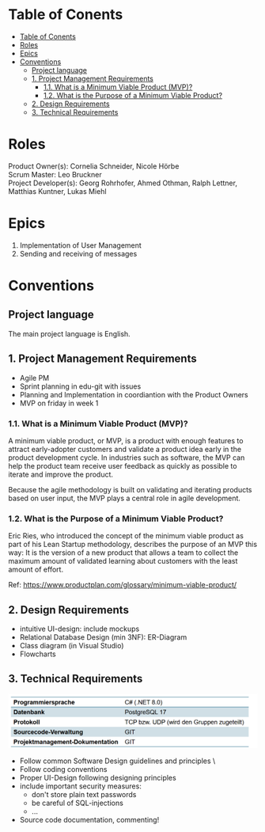# Table of Conents
- [Table of Conents](#table-of-conents)
- [Roles](#roles)
- [Epics](#epics)
- [Conventions](#conventions)
	- [Project language](#project-language)
	- [1. Project Management Requirements](#1-project-management-requirements)
		- [1.1. What is a Minimum Viable Product (MVP)?](#11-what-is-a-minimum-viable-product-mvp)
		- [1.2. What is the Purpose of a Minimum Viable Product?](#12-what-is-the-purpose-of-a-minimum-viable-product)
	- [2. Design Requirements](#2-design-requirements)
	- [3. Technical Requirements](#3-technical-requirements)

# Roles
Product Owner(s): Cornelia Schneider, Nicole Hörbe \
Scrum Master: Leo Bruckner \
Project Developer(s): Georg Rohrhofer, Ahmed Othman, Ralph Lettner, Matthias Kuntner, Lukas Miehl

# Epics
1. Implementation of User Management
2. Sending and receiving of messages

# Conventions
## Project language
The main project language is English.

##  1. Project Management Requirements
- Agile PM
- Sprint planning in edu-git with issues
- Planning and Implementation in coordiantion with the Product Owners
- MVP on friday in week 1

###  1.1. What is a Minimum Viable Product (MVP)?

A minimum viable product, or MVP, is a product with enough features to attract early-adopter customers and validate a product idea early in the product development cycle. In industries such as software, the MVP can help the product team receive user feedback as quickly as possible to iterate and improve the product.

Because the agile methodology is built on validating and iterating products based on user input, the MVP plays a central role in agile development.

###  1.2. What is the Purpose of a Minimum Viable Product?
Eric Ries, who introduced the concept of the minimum viable product as part of his Lean Startup methodology, describes the purpose of an MVP this way: It is the version of a new product that allows a team to collect the maximum amount of validated learning about customers with the least amount of effort.

Ref: https://www.productplan.com/glossary/minimum-viable-product/


##  2. Design Requirements
- intuitive UI-design: include mockups
- Relational Database Design (min 3NF): ER-Diagram
- Class diagram (in Visual Studio)
- Flowcharts

##  3. Technical Requirements
![Technical Requirements given by Product Owner](images/technical_requirements.png)
- Follow common Software Design guidelines and principles \
- Follow coding conventions
- Proper UI-Design following designing principles
- include important security measures: 
    - don't store plain text passwords
    - be careful of SQL-injections
    - ...
- Source code documentation, commenting!


